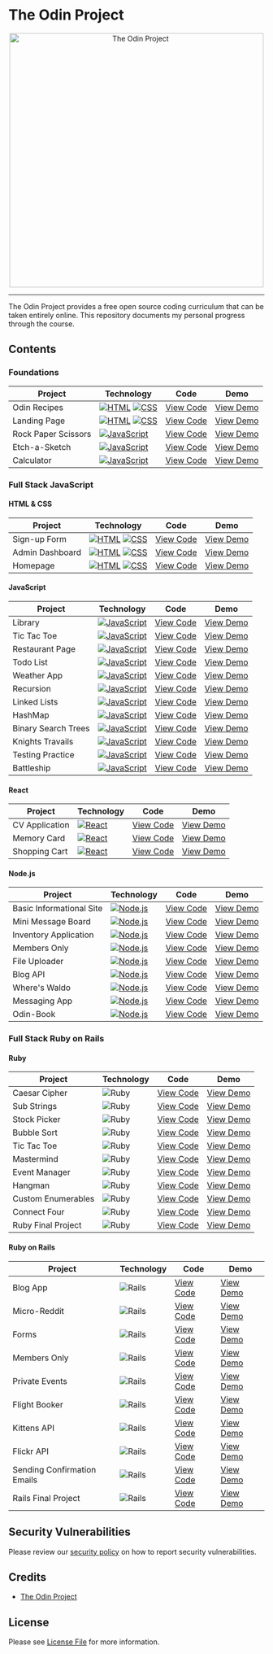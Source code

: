 # The Odin Project

<div align="center">
	<img src="https://github.com/SamHillierDev/theodinproject/blob/main/assets/images/the-odin-project.png?raw=true" alt="The Odin Project" width="500">
</div>

---

The Odin Project provides a free open source coding curriculum that can be taken entirely online. This repository documents my personal progress through the course.

## Contents

### Foundations

| Project    | Technology          | Code           | Demo           |
| ---------- | ------------------- | -------------- | -------------- |
| Odin Recipes        | [![HTML](https://img.shields.io/badge/HTML-%23E34F26.svg?logo=html5&logoColor=white)](#) [![CSS](https://img.shields.io/badge/CSS-1572B6?logo=css3&logoColor=fff)](#)   | [View Code](https://github.com/SamHillierDev/theodinproject/tree/main/courses/foundations/odin-recipes/) | [View Demo](https://samhillierdev.github.io/theodinproject/courses/foundations/odin-recipes/) |
| Landing Page        | [![HTML](https://img.shields.io/badge/HTML-%23E34F26.svg?logo=html5&logoColor=white)](#) [![CSS](https://img.shields.io/badge/CSS-1572B6?logo=css3&logoColor=fff)](#)   | [View Code](https://github.com/SamHillierDev/theodinproject/tree/main/courses/foundations/landing-page/) | [View Demo](https://samhillierdev.github.io/theodinproject/courses/foundations/landing-page/) |
| Rock Paper Scissors | [![JavaScript](https://img.shields.io/badge/JavaScript-F7DF1E?logo=javascript&logoColor=000)](#) | [View Code](https://github.com/SamHillierDev/theodinproject/tree/main/courses/foundations/rock-paper-scissors/) | [View Demo](https://samhillierdev.github.io/theodinproject/courses/foundations/rock-paper-scissors/) |
| Etch-a-Sketch       | [![JavaScript](https://img.shields.io/badge/JavaScript-F7DF1E?logo=javascript&logoColor=000)](#) | [View Code](https://github.com/SamHillierDev/theodinproject/tree/main/courses/foundations/etch-a-sketch/) | [View Demo](https://samhillierdev.github.io/theodinproject/courses/foundations/etch-a-sketch/) |
| Calculator          | [![JavaScript](https://img.shields.io/badge/JavaScript-F7DF1E?logo=javascript&logoColor=000)](#) | [View Code](https://github.com/SamHillierDev/theodinproject/tree/main/courses/foundations/calculator/) | [View Demo](https://samhillierdev.github.io/theodinproject/courses/foundations/calculator/) |

### Full Stack JavaScript

#### HTML & CSS

| Project  | Technology     | Code           | Demo           |
| -------- | --------------- | -------------- | -------------- |
| Sign-up Form    | [![HTML](https://img.shields.io/badge/HTML-%23E34F26.svg?logo=html5&logoColor=white)](#) [![CSS](https://img.shields.io/badge/CSS-1572B6?logo=css3&logoColor=fff)](#) | [View Code](https://github.com/SamHillierDev/theodinproject/tree/main/courses/full-stack-javascript/html-css/sign-up-form/) | [View Demo](https://samhillierdev.github.io/theodinproject/courses/full-stack-javascript/html-css/sign-up-form/) |
| Admin Dashboard | [![HTML](https://img.shields.io/badge/HTML-%23E34F26.svg?logo=html5&logoColor=white)](#) [![CSS](https://img.shields.io/badge/CSS-1572B6?logo=css3&logoColor=fff)](#) | [View Code](https://github.com/SamHillierDev/theodinproject/tree/main/courses/full-stack-javascript/html-css/admin-dashboard/) | [View Demo](https://samhillierdev.github.io/theodinproject/courses/full-stack-javascript/html-css/admin-dashboard/) |
| Homepage        | [![HTML](https://img.shields.io/badge/HTML-%23E34F26.svg?logo=html5&logoColor=white)](#) [![CSS](https://img.shields.io/badge/CSS-1572B6?logo=css3&logoColor=fff)](#) | [View Code](https://github.com/SamHillierDev/theodinproject/tree/main/courses/full-stack-javascript/html-css/homepage/) | [View Demo](https://samhillierdev.github.io/theodinproject/courses/full-stack-javascript/html-css/homepage/) |

#### JavaScript

| Project    | Technology         | Code           | Demo           |
| ---------- | ------------------- | -------------- | -------------- |
| Library             | [![JavaScript](https://img.shields.io/badge/JavaScript-F7DF1E?logo=javascript&logoColor=000)](#) | [View Code](https://github.com/SamHillierDev/theodinproject/tree/main/courses/full-stack-javascript/javascript/library/) | [View Demo](https://samhillierdev.github.io/theodinproject/courses/full-stack-javascript/javascript/library/) |
| Tic Tac Toe         | [![JavaScript](https://img.shields.io/badge/JavaScript-F7DF1E?logo=javascript&logoColor=000)](#) | [View Code](https://github.com/SamHillierDev/theodinproject/tree/main/courses/full-stack-javascript/javascript/tic-tac-toe/) | [View Demo](https://samhillierdev.github.io/theodinproject/courses/full-stack-javascript/javascript/tic-tac-toe/) |
| Restaurant Page     | [![JavaScript](https://img.shields.io/badge/JavaScript-F7DF1E?logo=javascript&logoColor=000)](#) | [View Code](https://github.com/SamHillierDev/theodinproject/tree/main/courses/full-stack-javascript/javascript/restaurant-page/) | [View Demo](https://samhillierdev.github.io/theodinproject/courses/full-stack-javascript/javascript/restaurant-page/) |
| Todo List           | [![JavaScript](https://img.shields.io/badge/JavaScript-F7DF1E?logo=javascript&logoColor=000)](#) | [View Code](https://github.com/SamHillierDev/theodinproject/tree/main/courses/full-stack-javascript/javascript/todo-list/) | [View Demo](https://samhillierdev.github.io/theodinproject/courses/full-stack-javascript/javascript/todo-list/) |
| Weather App         | [![JavaScript](https://img.shields.io/badge/JavaScript-F7DF1E?logo=javascript&logoColor=000)](#) | [View Code](https://github.com/SamHillierDev/theodinproject/tree/main/courses/full-stack-javascript/javascript/weather-app/) | [View Demo](https://samhillierdev.github.io/theodinproject/courses/full-stack-javascript/javascript/weather-app/) |
| Recursion           | [![JavaScript](https://img.shields.io/badge/JavaScript-F7DF1E?logo=javascript&logoColor=000)](#) | [View Code](https://github.com/SamHillierDev/theodinproject/tree/main/courses/full-stack-javascript/javascript/recursion/) | [View Demo](https://samhillierdev.github.io/theodinproject/courses/full-stack-javascript/javascript/recursion/) |
| Linked Lists        | [![JavaScript](https://img.shields.io/badge/JavaScript-F7DF1E?logo=javascript&logoColor=000)](#) | [View Code](https://github.com/SamHillierDev/theodinproject/tree/main/courses/full-stack-javascript/javascript/linked-lists/) | [View Demo](https://samhillierdev.github.io/theodinproject/courses/full-stack-javascript/javascript/linked-lists/) |
| HashMap             | [![JavaScript](https://img.shields.io/badge/JavaScript-F7DF1E?logo=javascript&logoColor=000)](#) | [View Code](https://github.com/SamHillierDev/theodinproject/tree/main/courses/full-stack-javascript/javascript/hashmap/) | [View Demo](https://samhillierdev.github.io/theodinproject/courses/full-stack-javascript/javascript/hashmap/) |
| Binary Search Trees | [![JavaScript](https://img.shields.io/badge/JavaScript-F7DF1E?logo=javascript&logoColor=000)](#) | [View Code](https://github.com/SamHillierDev/theodinproject/tree/main/courses/full-stack-javascript/javascript/binary-search-trees/) | [View Demo](https://samhillierdev.github.io/theodinproject/courses/full-stack-javascript/javascript/binary-search-trees/) |
| Knights Travails    | [![JavaScript](https://img.shields.io/badge/JavaScript-F7DF1E?logo=javascript&logoColor=000)](#) | [View Code](https://github.com/SamHillierDev/theodinproject/tree/main/courses/full-stack-javascript/javascript/knights-travails/) | [View Demo](https://samhillierdev.github.io/theodinproject/courses/full-stack-javascript/javascript/knights-travails/) |
| Testing Practice    | [![JavaScript](https://img.shields.io/badge/JavaScript-F7DF1E?logo=javascript&logoColor=000)](#) | [View Code](https://github.com/SamHillierDev/theodinproject/tree/main/courses/full-stack-javascript/javascript/testing-practice/) | [View Demo](https://samhillierdev.github.io/theodinproject/courses/full-stack-javascript/javascript/testing-practice/) |
| Battleship          | [![JavaScript](https://img.shields.io/badge/JavaScript-F7DF1E?logo=javascript&logoColor=000)](#) | [View Code](https://github.com/SamHillierDev/theodinproject/tree/main/courses/full-stack-javascript/javascript/battleship/) | [View Demo](https://samhillierdev.github.io/theodinproject/courses/full-stack-javascript/javascript/battleship/) |

#### React

| Project | Technology    | Code           | Demo           |
| ------- | -------------- | -------------- | -------------- |
| CV Application | [![React](https://img.shields.io/badge/React-%2320232a.svg?logo=react&logoColor=%2361DAFB)](#)   | [View Code](https://github.com/SamHillierDev/theodinproject/tree/main/courses/full-stack-javascript/react/cv-application/) | [View Demo](https://samhillierdev.github.io/theodinproject/courses/full-stack-javascript/react/cv-application/) |
| Memory Card    | [![React](https://img.shields.io/badge/React-%2320232a.svg?logo=react&logoColor=%2361DAFB)](#)   | [View Code](https://github.com/SamHillierDev/theodinproject/tree/main/courses/full-stack-javascript/react/memory-card/) | [View Demo](https://samhillierdev.github.io/theodinproject/courses/full-stack-javascript/react/memory-card/) |
| Shopping Cart  | [![React](https://img.shields.io/badge/React-%2320232a.svg?logo=react&logoColor=%2361DAFB)](#)   | [View Code](https://github.com/SamHillierDev/theodinproject/tree/main/courses/full-stack-javascript/react/shopping-cart/) | [View Demo](https://samhillierdev.github.io/theodinproject/courses/full-stack-javascript/react/shopping-cart/) |

#### Node.js

| Project | Technology              | Code           | Demo           |
| ------- | ------------------------ | -------------- | -------------- |
| Basic Informational Site | [![Node.js](https://img.shields.io/badge/Node.js-6DA55F?logo=node.js&logoColor=white)](#)  | [View Code](https://github.com/SamHillierDev/theodinproject/tree/main/courses/full-stack-javascript/nodejs/basic-informational-site/) | [View Demo](https://samhillierdev.github.io/theodinproject/courses/full-stack-javascript/nodejs/basic-informational-site/) |
| Mini Message Board       | [![Node.js](https://img.shields.io/badge/Node.js-6DA55F?logo=node.js&logoColor=white)](#)  | [View Code](https://github.com/SamHillierDev/theodinproject/tree/main/courses/full-stack-javascript/nodejs/mini-message-board/) | [View Demo](https://samhillierdev.github.io/theodinproject/courses/full-stack-javascript/nodejs/mini-message-board/) |
| Inventory Application    | [![Node.js](https://img.shields.io/badge/Node.js-6DA55F?logo=node.js&logoColor=white)](#)  | [View Code](https://github.com/SamHillierDev/theodinproject/tree/main/courses/full-stack-javascript/nodejs/inventory-application/) | [View Demo](https://samhillierdev.github.io/theodinproject/courses/full-stack-javascript/nodejs/inventory-application/) |
| Members Only             | [![Node.js](https://img.shields.io/badge/Node.js-6DA55F?logo=node.js&logoColor=white)](#)  | [View Code](https://github.com/SamHillierDev/theodinproject/tree/main/courses/full-stack-javascript/nodejs/members-only/) | [View Demo](https://samhillierdev.github.io/theodinproject/courses/full-stack-javascript/nodejs/members-only/) |
| File Uploader            | [![Node.js](https://img.shields.io/badge/Node.js-6DA55F?logo=node.js&logoColor=white)](#)  | [View Code](https://github.com/SamHillierDev/theodinproject/tree/main/courses/full-stack-javascript/nodejs/file-uploader/) | [View Demo](https://samhillierdev.github.io/theodinproject/courses/full-stack-javascript/nodejs/file-uploader/) |
| Blog API                 | [![Node.js](https://img.shields.io/badge/Node.js-6DA55F?logo=node.js&logoColor=white)](#)  | [View Code](https://github.com/SamHillierDev/theodinproject/tree/main/courses/full-stack-javascript/nodejs/blog-api/) | [View Demo](https://samhillierdev.github.io/theodinproject/courses/full-stack-javascript/nodejs/blog-api/) |
| Where's Waldo            | [![Node.js](https://img.shields.io/badge/Node.js-6DA55F?logo=node.js&logoColor=white)](#)  | [View Code](https://github.com/SamHillierDev/theodinproject/tree/main/courses/full-stack-javascript/nodejs/wheres-waldo/) | [View Demo](https://samhillierdev.github.io/theodinproject/courses/full-stack-javascript/nodejs/wheres-waldo/) |
| Messaging App            | [![Node.js](https://img.shields.io/badge/Node.js-6DA55F?logo=node.js&logoColor=white)](#)  | [View Code](https://github.com/SamHillierDev/theodinproject/tree/main/courses/full-stack-javascript/nodejs/messaging-app/) | [View Demo](https://samhillierdev.github.io/theodinproject/courses/full-stack-javascript/nodejs/messaging-app/) |
| Odin-Book                | [![Node.js](https://img.shields.io/badge/Node.js-6DA55F?logo=node.js&logoColor=white)](#)  | [View Code](https://github.com/SamHillierDev/theodinproject/tree/main/courses/full-stack-javascript/nodejs/odin-book/) | [View Demo](https://samhillierdev.github.io/theodinproject/courses/full-stack-javascript/nodejs/odin-book/) |

### Full Stack Ruby on Rails

#### Ruby

| Project | Technology        | Code           | Demo           |
| ------- | ------------------ | -------------- | -------------- |
| Caesar Cipher      | ![Ruby](https://img.shields.io/badge/Ruby-%23CC342D.svg?&logo=ruby&logoColor=white)    | [View Code](https://github.com/SamHillierDev/theodinproject/tree/main/courses/full-stack-ruby-on-rails/ruby/caesar-cipher/) | [View Demo](https://samhillierdev.github.io/theodinproject/courses/full-stack-ruby-on-rails/ruby/caesar-cipher/) |
| Sub Strings        | ![Ruby](https://img.shields.io/badge/Ruby-%23CC342D.svg?&logo=ruby&logoColor=white)    | [View Code](https://github.com/SamHillierDev/theodinproject/tree/main/courses/full-stack-ruby-on-rails/ruby/sub-strings/) | [View Demo](https://samhillierdev.github.io/theodinproject/courses/full-stack-ruby-on-rails/ruby/sub-strings/) |
| Stock Picker       | ![Ruby](https://img.shields.io/badge/Ruby-%23CC342D.svg?&logo=ruby&logoColor=white)    | [View Code](https://github.com/SamHillierDev/theodinproject/tree/main/courses/full-stack-ruby-on-rails/ruby/stock-picker/) | [View Demo](https://samhillierdev.github.io/theodinproject/courses/full-stack-ruby-on-rails/ruby/stock-picker/) |
| Bubble Sort        | ![Ruby](https://img.shields.io/badge/Ruby-%23CC342D.svg?&logo=ruby&logoColor=white)    | [View Code](https://github.com/SamHillierDev/theodinproject/tree/main/courses/full-stack-ruby-on-rails/ruby/bubble-sort/) | [View Demo](https://samhillierdev.github.io/theodinproject/courses/full-stack-ruby-on-rails/ruby/bubble-sort/) |
| Tic Tac Toe        | ![Ruby](https://img.shields.io/badge/Ruby-%23CC342D.svg?&logo=ruby&logoColor=white)    | [View Code](https://github.com/SamHillierDev/theodinproject/tree/main/courses/full-stack-ruby-on-rails/ruby/tic-tac-toe/) | [View Demo](https://samhillierdev.github.io/theodinproject/courses/full-stack-ruby-on-rails/ruby/tic-tac-toe/) |
| Mastermind         | ![Ruby](https://img.shields.io/badge/Ruby-%23CC342D.svg?&logo=ruby&logoColor=white)    | [View Code](https://github.com/SamHillierDev/theodinproject/tree/main/courses/full-stack-ruby-on-rails/ruby/mastermind/) | [View Demo](https://samhillierdev.github.io/theodinproject/courses/full-stack-ruby-on-rails/ruby/mastermind/) |
| Event Manager      | ![Ruby](https://img.shields.io/badge/Ruby-%23CC342D.svg?&logo=ruby&logoColor=white)    | [View Code](https://github.com/SamHillierDev/theodinproject/tree/main/courses/full-stack-ruby-on-rails/ruby/event-manager/) | [View Demo](https://samhillierdev.github.io/theodinproject/courses/full-stack-ruby-on-rails/ruby/event-manager/) |
| Hangman            | ![Ruby](https://img.shields.io/badge/Ruby-%23CC342D.svg?&logo=ruby&logoColor=white)    | [View Code](https://github.com/SamHillierDev/theodinproject/tree/main/courses/full-stack-ruby-on-rails/ruby/hangman/) | [View Demo](https://samhillierdev.github.io/theodinproject/courses/full-stack-ruby-on-rails/ruby/hangman/) |
| Custom Enumerables | ![Ruby](https://img.shields.io/badge/Ruby-%23CC342D.svg?&logo=ruby&logoColor=white)    | [View Code](https://github.com/SamHillierDev/theodinproject/tree/main/courses/full-stack-ruby-on-rails/ruby/custom-enumerables/) | [View Demo](https://samhillierdev.github.io/theodinproject/courses/full-stack-ruby-on-rails/ruby/custom-enumerables/) |
| Connect Four       | ![Ruby](https://img.shields.io/badge/Ruby-%23CC342D.svg?&logo=ruby&logoColor=white)    | [View Code](https://github.com/SamHillierDev/theodinproject/tree/main/courses/full-stack-ruby-on-rails/ruby/connect-four/) | [View Demo](https://samhillierdev.github.io/theodinproject/courses/full-stack-ruby-on-rails/ruby/connect-four/) |
| Ruby Final Project | ![Ruby](https://img.shields.io/badge/Ruby-%23CC342D.svg?&logo=ruby&logoColor=white)    | [View Code](https://github.com/SamHillierDev/theodinproject/tree/main/courses/full-stack-ruby-on-rails/ruby/ruby-final-project/) | [View Demo](https://samhillierdev.github.io/theodinproject/courses/full-stack-ruby-on-rails/ruby/ruby-final-project/) |

#### Ruby on Rails

| Project | Technology                 | Code           | Demo           |
| ------- | --------------------------- | -------------- | -------------- |
| Blog App                    | ![Rails](https://img.shields.io/badge/Rails-%23CC0000.svg?&logo=ruby-on-rails&logoColor=white)   | [View Code](https://github.com/SamHillierDev/theodinproject/tree/main/courses/full-stack-ruby-on-rails/rails/blog-app/) | [View Demo](https://samhillierdev.github.io/theodinproject/courses/full-stack-ruby-on-rails/rails/blog-app/) |
| Micro-Reddit                | ![Rails](https://img.shields.io/badge/Rails-%23CC0000.svg?&logo=ruby-on-rails&logoColor=white)   | [View Code](https://github.com/SamHillierDev/theodinproject/tree/main/courses/full-stack-ruby-on-rails/rails/micro-reddit/) | [View Demo](https://samhillierdev.github.io/theodinproject/courses/full-stack-ruby-on-rails/rails/micro-reddit/) |
| Forms                       | ![Rails](https://img.shields.io/badge/Rails-%23CC0000.svg?&logo=ruby-on-rails&logoColor=white)   | [View Code](https://github.com/SamHillierDev/theodinproject/tree/main/courses/full-stack-ruby-on-rails/rails/forms/) | [View Demo](https://samhillierdev.github.io/theodinproject/courses/full-stack-ruby-on-rails/rails/forms/) |
| Members Only                | ![Rails](https://img.shields.io/badge/Rails-%23CC0000.svg?&logo=ruby-on-rails&logoColor=white)   | [View Code](https://github.com/SamHillierDev/theodinproject/tree/main/courses/full-stack-ruby-on-rails/rails/members-only/) | [View Demo](https://samhillierdev.github.io/theodinproject/courses/full-stack-ruby-on-rails/rails/members-only/) |
| Private Events              | ![Rails](https://img.shields.io/badge/Rails-%23CC0000.svg?&logo=ruby-on-rails&logoColor=white)   | [View Code](https://github.com/SamHillierDev/theodinproject/tree/main/courses/full-stack-ruby-on-rails/rails/private-events/) | [View Demo](https://samhillierdev.github.io/theodinproject/courses/full-stack-ruby-on-rails/rails/private-events/) |
| Flight Booker               | ![Rails](https://img.shields.io/badge/Rails-%23CC0000.svg?&logo=ruby-on-rails&logoColor=white)   | [View Code](https://github.com/SamHillierDev/theodinproject/tree/main/courses/full-stack-ruby-on-rails/rails/flight-booker/) | [View Demo](https://samhillierdev.github.io/theodinproject/courses/full-stack-ruby-on-rails/rails/flight-booker/) |
| Kittens API                 | ![Rails](https://img.shields.io/badge/Rails-%23CC0000.svg?&logo=ruby-on-rails&logoColor=white)   | [View Code](https://github.com/SamHillierDev/theodinproject/tree/main/courses/full-stack-ruby-on-rails/rails/kittens-api/) | [View Demo](https://samhillierdev.github.io/theodinproject/courses/full-stack-ruby-on-rails/rails/kittens-api/) |
| Flickr API                  | ![Rails](https://img.shields.io/badge/Rails-%23CC0000.svg?&logo=ruby-on-rails&logoColor=white)   | [View Code](https://github.com/SamHillierDev/theodinproject/tree/main/courses/full-stack-ruby-on-rails/rails/flickr-api/) | [View Demo](https://samhillierdev.github.io/theodinproject/courses/full-stack-ruby-on-rails/rails/flickr-api/) |
| Sending Confirmation Emails | ![Rails](https://img.shields.io/badge/Rails-%23CC0000.svg?&logo=ruby-on-rails&logoColor=white)   | [View Code](https://github.com/SamHillierDev/theodinproject/tree/main/courses/full-stack-ruby-on-rails/rails/sending-confirmation-emails/) | [View Demo](https://samhillierdev.github.io/theodinproject/courses/full-stack-ruby-on-rails/rails/sending-confirmation-emails/) |
| Rails Final Project         | ![Rails](https://img.shields.io/badge/Rails-%23CC0000.svg?&logo=ruby-on-rails&logoColor=white)   | [View Code](https://github.com/SamHillierDev/theodinproject/tree/main/courses/full-stack-ruby-on-rails/rails/rails-final-project/) | [View Demo](https://samhillierdev.github.io/theodinproject/courses/full-stack-ruby-on-rails/rails/rails-final-project/) |

## Security Vulnerabilities

Please review our [security policy](https://github.com/SamHillierDev/theodinproject/security/policy) on how to report security vulnerabilities.

## Credits

- [The Odin Project](https://theodinproject.com/)

## License

Please see [License File](https://github.com/SamHillierDev/theodinproject/blob/main/LICENSE) for more information.
